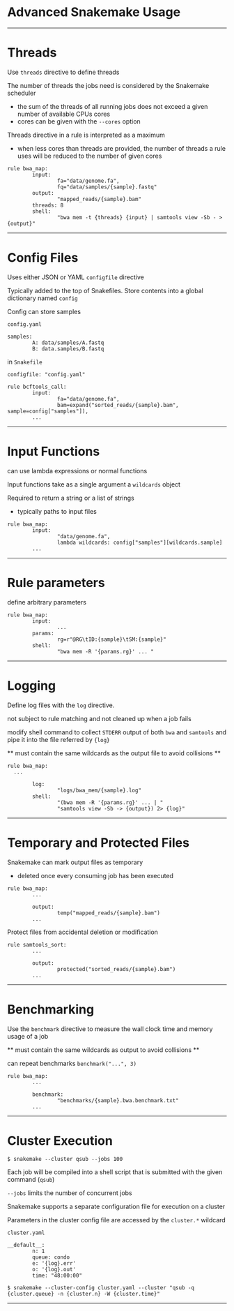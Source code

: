 # Advanced Snakemake Usage

---

# Threads

Use `threads` directive to define threads

The number of threads the jobs need is considered by the Snakemake scheduler
  * the sum of the threads of all running jobs does not exceed a given number of available CPUs cores
  * cores can be given with the `--cores` option

Threads directive in a rule is interpreted as a maximum
  * when less cores than threads are provided, the number of threads a rule uses will be reduced to the number of given cores


```
rule bwa_map:
        input:
                fa="data/genome.fa",
                fq="data/samples/{sample}.fastq"
        output:
                "mapped_reads/{sample}.bam"
        threads: 8
        shell:
                "bwa mem -t {threads} {input} | samtools view -Sb - > {output}"
```

---

# Config Files

Uses either JSON or YAML
`configfile` directive

Typically added to the top of Snakefiles. Store contents into a global dictionary named `config`

Config can store samples

`config.yaml`

```
samples:
        A: data/samples/A.fastq
        B: data.samples/B.fastq

```

in `Snakefile`


```
configfile: "config.yaml"

rule bcftools_call:
        input:
                fa="data/genome.fa",
                bam=expand("sorted_reads/{sample}.bam", sample=config["samples"]),
        ...

```

---

# Input Functions

can use lambda expressions or normal functions

Input functions take as a single argument a `wildcards` object

Required to return a string or a list of strings
  * typically paths to input files

```
rule bwa_map:
        input:
                "data/genome.fa",
                lambda wildcards: config["samples"][wildcards.sample]
        ...
```
---

# Rule parameters

define arbitrary parameters

```
rule bwa_map:
        input:
                ...
        params:
                rg=r"@RG\tID:{sample}\tSM:{sample}"
        shell:
                "bwa mem -R '{params.rg}' ... "
```

---

# Logging

Define log files with the `log` directive.

not subject to rule matching and not cleaned up when a job fails


modify shell command to collect `STDERR` output of both `bwa` and `samtools` and
pipe it into the file referred by `{log}`

** must contain the same wildcards as the output file to avoid collisions **

```
rule bwa_map:
  ...

        log:
                "logs/bwa_mem/{sample}.log"
        shell:
                "(bwa mem -R '{params.rg}' ... | "
                "samtools view -Sb -> {output}) 2> {log}" 
```

---

# Temporary and Protected Files

Snakemake can mark output files as temporary
  * deleted once every consuming job has been executed

```
rule bwa_map:
        ...
        
        output:
                temp("mapped_reads/{sample}.bam")
        ...

```

Protect files from accidental deletion or modification

```
rule samtools_sort:
        ...
        
        output:
                protected("sorted_reads/{sample}.bam")
        ...
```

---

# Benchmarking

Use the `benchmark` directive to measure the wall clock time and memory usage of a job

** must contain the same wildcards as output to avoid collisions **

can repeat benchmarks `benchmark("...", 3)`


```
rule bwa_map:
        ...

        benchmark:
                "benchmarks/{sample}.bwa.benchmark.txt"
        ...
```

---

# Cluster Execution

```
$ snakemake --cluster qsub --jobs 100
```

Each job will be compiled into a shell script that is submitted with the given command (`qsub`)

`--jobs` limits the number of concurrent jobs

Snakemake supports a separate configuration file for execution on a cluster

Parameters in the cluster config file are accessed by the `cluster.*` wildcard

`cluster.yaml`

```
__default__:
        n: 1
        queue: condo
        e: '{log}.err'
        o: '{log}.out'
        time: "48:00:00"

```

`$ snakemake --cluster-config cluster.yaml --cluster "qsub -q {cluster.queue} -n {cluster.n} -W {cluster.time}" `

---


